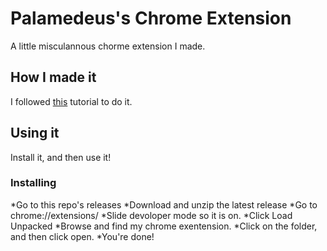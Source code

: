 # Palamedeus's Chrome Extension
A little misculannous chorme extension I made.
## How I made it
I followed [this](https://thoughtbot.com/blog/how-to-make-a-chrome-extension) tutorial to do it.
## Using it
Install it, and then use it!
### Installing
*Go to this repo's releases
*Download and unzip the latest release
*Go to chrome://extensions/
*Slide devoloper mode so it is on.
*Click Load Unpacked
*Browse and find my chrome exentension.
*Click on the folder, and then click open. 
*You're done!
